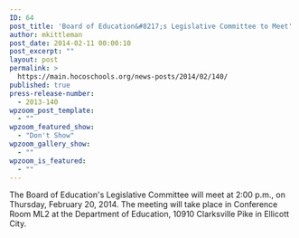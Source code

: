 ```yaml
---
ID: 64
post_title: 'Board of Education&#8217;s Legislative Committee to Meet'
author: mkittleman
post_date: 2014-02-11 00:00:10
post_excerpt: ""
layout: post
permalink: >
  https://main.hocoschools.org/news-posts/2014/02/140/
published: true
press-release-number:
  - 2013-140
wpzoom_post_template:
  - ""
wpzoom_featured_show:
  - "Don't Show"
wpzoom_gallery_show:
  - ""
wpzoom_is_featured:
  - ""
---
```

The Board of Education's Legislative Committee will meet at 2:00 p.m., on Thursday, February 20, 2014. The meeting will take place in Conference Room ML2 at the Department of Education, 10910 Clarksville Pike in Ellicott City.